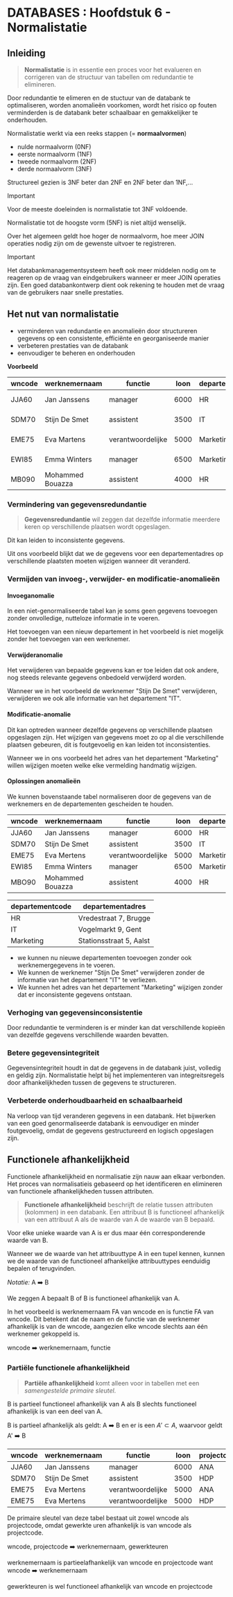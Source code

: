 # DATABASES : Hoofdstuk 6 - Normalistatie

## Inleiding

> **Normalistatie** is in essentie een proces voor het evalueren en corrigeren van de structuur van tabellen om redundantie te elimineren.

Door redundantie te elimeren en de stuctuur van de databank te optimaliseren, worden anomalieën voorkomen, wordt het risico op fouten verminderden is de databank beter schaalbaar en gemakkelijker te onderhouden.

Normalistatie werkt via een reeks stappen (= **normaalvormen**)
- nulde normaalvorm (0NF)
- eerste normaalvorm (1NF)
- tweede normaalvorm (2NF)
- derde normaalvorm (3NF)

Structureel gezien is 3NF beter dan 2NF en 2NF beter dan 1NF,...

>[!important]
> Voor de meeste doeleinden is normalistatie tot 3NF voldoende.

Normalistatie tot de hoogste vorm (5NF) is niet altijd wenselijk.

Over het algemeen geldt hoe hoger de normaalvorm, hoe meer JOIN operaties nodig zijn om de gewenste uitvoer te registreren.

>[!important]
> Het databankmanagementsysteem heeft ook meer middelen nodig om te reageren op de vraag van eindgebruikers wanneer er meer JOIN operaties zijn. Een goed databankontwerp dient ook rekening te houden met de vraag van de gebruikers naar snelle prestaties.

## Het nut van normalistatie

- verminderen van redundantie en anomalieën door structureren gegevens op een consistente, efficiënte en georganiseerde manier
- verbeteren prestaties van de databank
- eenvoudiger te beheren en onderhouden

**Voorbeeld**

<table>
    <thead>
        <tr>
            <th>wncode</th>
            <th>werknemernaam</th>
            <th>functie</th>
            <th>loon</th>
            <th>departementcode</th>
            <th>departementadres</th>
        </tr>
    </thead>
    <tbody>
        <tr>
            <td>JJA60</td>
            <td>Jan Janssens</td>
            <td>manager</td>
            <td>6000</td>
            <td>HR</td>
            <td>Vredestraat 7, Brugge</td>
        </tr>
        <tr>
            <td>SDM70</td>
            <td>Stijn De Smet</td>
            <td>assistent</td>
            <td>3500</td>
            <td>IT</td>
            <td>Vogelmarkt 9, Gent</td>
        </tr>
        <tr>
            <td>EME75</td>
            <td>Eva Martens</td>
            <td>verantwoordelijke</td>
            <td>5000</td>
            <td>Marketing</td>
            <td>Stationsstraat 5, Aalst</td>
        </tr>
        <tr>
            <td>EWI85</td>
            <td>Emma Winters</td>
            <td>manager</td>
            <td>6500</td>
            <td>Marketing</td>
            <td>Stationsstraat 5, Aalst</td>
        </tr>
        <tr>
            <td>MB090</td>
            <td>Mohammed Bouazza</td>
            <td>assistent</td>
            <td>4000</td>
            <td>HR</td>
            <td>Vredestraat 7, Brugge</td>
        </tr>
    </tbody>
</table>

### Vermindering van gegevensredundantie

> **Gegevensredundantie** wil zeggen dat dezelfde informatie meerdere keren op verschillende plaatsen wordt opgeslagen.

Dit kan leiden to inconsistente gegevens.

Uit ons voorbeeld blijkt dat we de gegevens voor een departementadres op verschillende plaatsten moeten wijzigen wanneer dit veranderd.

### Vermijden van invoeg-, verwijder- en modificatie-anomalieën

#### Invoeganomalie

In een niet-genormaliseerde tabel kan je soms geen gegevens toevoegen zonder onvolledige, nutteloze informatie in te voeren. 

Het toevoegen van een nieuw departement in het voorbeeld is niet mogelijk zonder het toevoegen van een werknemer.

#### Verwijderanomalie

Het verwijderen van bepaalde gegevens kan er toe leiden dat ook andere, nog steeds relevante gegevens onbedoeld verwijderd worden.

Wanneer we in het voorbeeld de werknemer "Stijn De Smet" verwijderen, verwijderen we ook alle informatie van het departement "IT".

#### Modificatie-anomalie

Dit kan optreden wanneer dezelfde gegevens op verschillende plaatsen opgeslagen zijn. Het wijzigen van gegevens moet zo op al die verschillende plaatsen gebeuren, dit is foutgevoelig en kan leiden tot inconsistenties.

Wanneer we in ons voorbeeld het adres van het departement "Marketing" willen wijzigen moeten welke elke vermelding handmatig wijzigen.

#### Oplossingen anomalieën

We kunnen bovenstaande tabel normaliseren door de gegevens van de werknemers en de departementen gescheiden te houden.

<table>
    <thead>
        <tr>
            <th>wncode</th>
            <th>werknemernaam</th>
            <th>functie</th>
            <th>loon</th>
            <th>departementcode</th>
        </tr>
    </thead>
    <tbody>
        <tr>
            <td>JJA60</td>
            <td>Jan Janssens</td>
            <td>manager</td>
            <td>6000</td>
            <td>HR</td>
        </tr>
        <tr>
            <td>SDM70</td>
            <td>Stijn De Smet</td>
            <td>assistent</td>
            <td>3500</td>
            <td>IT</td>
        </tr>
        <tr>
            <td>EME75</td>
            <td>Eva Mertens</td>
            <td>verantwoordelijke</td>
            <td>5000</td>
            <td>Marketing</td>
        </tr>
        <tr>
            <td>EWI85</td>
            <td>Emma Winters</td>
            <td>manager</td>
            <td>6500</td>
            <td>Marketing</td>
        </tr>
        <tr>
            <td>MBO90</td>
            <td>Mohammed Bouazza</td>
            <td>assistent</td>
            <td>4000</td>
            <td>HR</td>
        </tr>
    </tbody>
</table>

<table>
    <thead>
        <tr>
            <th>departementcode</th>
            <th>departementadres</th>
        </tr>
    </thead>
    <tbody>
        <tr>
            <td>HR</td>
            <td>Vredestraat 7, Brugge</td>
        </tr>
        <tr>
            <td>IT</td>
            <td>Vogelmarkt 9, Gent</td>
        </tr>
        <tr>
            <td>Marketing</td>
            <td>Stationsstraat 5, Aalst</td>
        </tr>
    </tbody>
</table>

- we kunnen nu nieuwe departementen toevoegen zonder ook werknemergegevens in te voeren. 
- We kunnen de werknemer "Stijn De Smet" verwijderen zonder de informatie van het departement "IT" te verliezen.
- We kunnen het adres van het departement "Marketing" wijzigen zonder dat er inconsistente gegevens ontstaan.

### Verhoging van gegevensinconsistentie

Door redundantie te verminderen is er minder kan dat verschillende kopieën van dezelfde gegevens verschillende waarden bevatten.

### Betere gegevensintegriteit

Gegevensintegriteit houdt in dat de gegevens in de databank juist, volledig en geldig zijn. Normalistatie helpt bij het implementeren van integreitsregels door afhankelijkheden tussen de gegevens te structureren.

### Verbeterde onderhoudbaarheid en schaalbaarheid

Na verloop van tijd veranderen gegevens in een databank. Het bijwerken van een goed genormaliseerde databank is eenvoudiger en minder foutgevoelig, omdat de gegevens gestructureerd en logisch opgeslagen zijn.

## Functionele afhankelijkheid

Functionele afhankelijkheid en normalisatie zijn nauw aan elkaar verbonden. Het proces van normalisatieis gebaseerd op het identificeren en elimineren van functionele afhankelijkheden tussen attributen.

> **Functionele afhankelijkheid** beschrijft de relatie tussen attributen (kolommen) in een databank. Een attribuut B is functioneel afhankelijk van een attribuut A als de waarde van A de waarde van B bepaald.

Voor elke unieke waarde van A is er dus maar één corresponderende waarde van B.

Wanneer we de waarde van het attribuuttype A in een tupel kennen, kunnen we de waarde van de functioneel afhankelijke attribuuttypes eenduidig bepalen of terugvinden.

*Notatie:* A ➡️ B

We zeggen A bepaalt B of B is functioneel afhankelijk van A.

In het voorbeeld is werknemernaam FA van wncode en is functie FA van wncode.
Dit betekent dat de naam en de functie van de werknemer afhankelijk is van de wncode, aangezien elke wncode slechts aan één werknemer gekoppeld is.

wncode ➡️ werknemernaam, functie

### Partiële functionele afhankelijkheid

> **Partiële afhankelijkheid** komt alleen voor in tabellen met een *samengestelde primaire sleutel*.

B is partieel functioneel afhankelijk van A als B slechts functioneel afhankelijk is van een deel van A.

B is partieel afhankelijk als geldt: A ➡️ B en er is een $A' \subset A$, waarvoor geldt A' ➡️ B

<table>
    <thead>
        <tr>
            <th>wncode</th>
            <th>werknemernaam</th>
            <th>functie</th>
            <th>loon</th>
            <th>projectcode</th>
            <th>projectnaam</th>
            <th>gewerkteuren</th>
        </tr>
    </thead>
    <tbody>
        <tr>
            <td>JJA60</td>
            <td>Jan Janssens</td>
            <td>manager</td>
            <td>6000</td>
            <td>ANA</td>
            <td>Analytics</td>
            <td>20</td>
        </tr>
        <tr>
            <td>SDM70</td>
            <td>Stijn De Smet</td>
            <td>assistent</td>
            <td>3500</td>
            <td>HDP</td>
            <td>Hadoop</td>
            <td>50</td>
        </tr>
        <tr>
            <td>EME75</td>
            <td>Eva Mertens</td>
            <td>verantwoordelijke</td>
            <td>5000</td>
            <td>ANA</td>
            <td>Analytics</td>
            <td>10</td>
        </tr>
        <tr>
            <td>EME75</td>
            <td>Eva Mertens</tsd>
            <td>verantwoordelijke</td>
            <td>5000</td>
            <td>HDP</td>
            <td>Hadoop</td>
            <td>10</td>
        </tr>
    </tbody>
</table>

De primaire sleutel van deze tabel bestaat uit zowel wncode als projectcode, omdat gewerkte uren afhankelijk is van wncode als projectcode.

wncode, projectcode ➡️ werknemernaam, gewerkteuren

werknemernaam is partieelafhankelijk van wncode en projectcode want wncode ➡️ werknemernaam

gewerkteuren is wel functioneel afhankelijk van wncode en projectcode